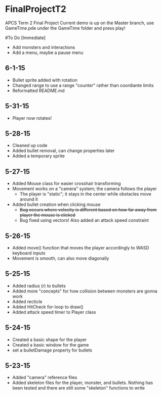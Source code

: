 # FinalProjectT2
APCS Term 2 Final Project
Current demo is up on the Master branch, use GameTime.pde under the GameTime folder and press play!

#To Do [Immediate]
- Add monsters and interactions
- Add a menu, maybe a pause menu

6-1-15
-------
- Bullet sprite added with rotation
- Changed range to use a range "counter" rather than coordiante limits
- Reformatted README.md

5-31-15
-------
- Player now rotates!

5-28-15
-------
- Cleaned up code
- Added bullet removal, can change properties later
- Added a temporary sprite

5-27-15
-------
- Added Mouse class for easier crosshair transforming
- Movement works on a "camera" system; the camera follows the player
	- The player is "static"; it stays in the center while obstacles move around it
- Added bullet creation when clicking mouse
 	- ~~Bug occurs where velocity is different based on how far away from player the mouse is clicked~~
 	- Bug fixed using vectors! Also added an attack speed constraint

5-26-15
-------
- Added move() function that moves the player accordingly to WASD keyboard inputs
- Movement is smooth, can also move diagonally

5-25-15
-------
- Added radius (r) to bullets
- Added more "concepts" for how collision between monsters are gonna work
- Added recticle
- Added HitCheck for-loop to draw()
- Added attack speed timer to Player class

5-24-15
-------
- Created a basic shape for the player
- Created a basic window for the game
- set a bulletDamage property for bullets

5-23-15
-------
- Added "camera" reference files 
- Added skeleton files for the player, monster, and bullets. Nothing has been tested and there are still some "skeleton" functions to write